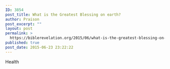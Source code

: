 ```yaml
---
ID: 3854
post_title: What is the Greatest Blessing on earth?
author: Praison
post_excerpt: ""
layout: post
permalink: >
  https://biblerevelation.org/2015/06/what-is-the-greatest-blessing-on-earth/
published: true
post_date: 2015-06-23 23:22:22
---
```

Health